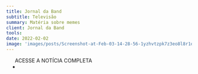 ```yaml
---
title: Jornal da Band
subtitle: Televisão
summary: Matéria sobre memes
client: Jornal da Band
tools: 
date: 2022-02-02
image: 'images/posts/Screenshot-at-Feb-03-14-28-56-1yzhvtzpk7z3eo8l8r1o9kg8ujgsho6qnspzyk60aelg.png'
---
```




<div class="post__share"><ul class="share__list list-reset">ACESSE A NOTÍCIA COMPLETA<li class="share__item" style="margin-left: 10px"><a class="share__link share__facebook" style="background: #fa5657" href="https://www.youtube.com/watch?v=sUm_lJetYpo" title="Link" rel="nofollow"><i class="fa-solid fa-link"></i></a></li></ul></div>
<!-- <div class="gallery-box"><div class="gallery"><img src="/clipping/images/example-1.jpg" loading="lazy" alt="Project"><img src="/clipping/images/example-2.jpg" loading="lazy" alt="Project"></div><em>Gallery / <a href="https://www.freepik.com/" target="_blank">Freepic</a></em></div> -->
